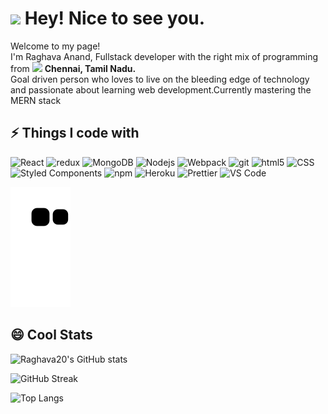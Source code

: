 <h1><img src="https://emojis.slackmojis.com/emojis/images/1531849430/4246/blob-sunglasses.gif?1531849430" width="30"/> Hey! Nice to see you.</h1>

<p>Welcome to my page! </br> I'm Raghava Anand, Fullstack developer with the right mix of programming from <img src="https://image.flaticon.com/icons/png/512/3909/3909444.png" width="13"/> <b>Chennai, Tamil Nadu.</b> 
<br/>Goal driven person who loves to live on the bleeding edge of technology and passionate about learning web development.Currently mastering the MERN stack</p>

## ⚡ Things I code with

<p>
  <img alt="React" src="https://img.shields.io/badge/-React-45b8d8?style=flat-square&logo=react&logoColor=white" />
    <img alt="redux" src="https://img.shields.io/badge/-Redux-764ABC?style=flat-square&logo=redux&logoColor=white" />
   <img alt="MongoDB" src="https://img.shields.io/badge/-MongoDB-13aa52?style=flat-square&logo=mongodb&logoColor=white" />
  <img alt="Nodejs" src="https://img.shields.io/badge/-Nodejs-43853d?style=flat-square&logo=Node.js&logoColor=white" />
   <img alt="Webpack" src="https://img.shields.io/badge/-Webpack-8DD6F9?style=flat-square&logo=webpack&logoColor=white" /> 
   <img alt="git" src="https://img.shields.io/badge/-Git-F05032?style=flat-square&logo=git&logoColor=white" />
  <img alt="html5" src="https://img.shields.io/badge/-HTML5-E34F26?style=flat-square&logo=html5&logoColor=white" />
   <img alt="CSS" src="https://img.shields.io/badge/-CSS-764ABC?style=flat-square&logo=CSS3&logoColor=white" />
  <img alt="Styled Components" src="https://img.shields.io/badge/-Styled_Components-db7092?style=flat-square&logo=styled-components&logoColor=white" />
  <img alt="npm" src="https://img.shields.io/badge/-NPM-CB3837?style=flat-square&logo=npm&logoColor=white" />
  <img alt="Heroku" src="https://img.shields.io/badge/-Heroku-430098?style=flat-square&logo=heroku&logoColor=white" />
  <img alt="Prettier" src="https://img.shields.io/badge/-Prettier-F7B93E?style=flat-square&logo=prettier&logoColor=white" />  
  <img alt="VS Code" src="https://img.shields.io/badge/-VS_Code-007ACC?style=flat-square&logo=visual-studio-code&logoColor=white" />  
</p>

<img alt="contribution" src="https://raw.githubusercontent.com/raghava20/raghava20/output/github-contribution-grid-snake.svg" />

## 😄 Cool Stats

![Raghava20's GitHub stats](https://github-readme-stats.vercel.app/api?username=raghava20&show_icons=true&theme=radical)

![GitHub Streak](https://github-readme-streak-stats.herokuapp.com/?user=raghava20&theme=radical)

![Top Langs](https://github-readme-stats.vercel.app/api/top-langs/?username=raghava20&layout=compact&theme=radical&langs_count=6)

